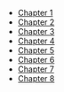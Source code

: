 - [Chapter 1](https://github.com/sukhwinder5035/Project-Management/files/11300418/Chapter.1.Project.Planning.1.pdf)
- [Chapter 2](https://github.com/sukhwinder5035/Project-Management/files/)
- [Chapter 3]()
- [Chapter 4]()
- [Chapter 5]()
- [Chapter 6]()
- [Chapter 7]()
- [Chapter 8]()
